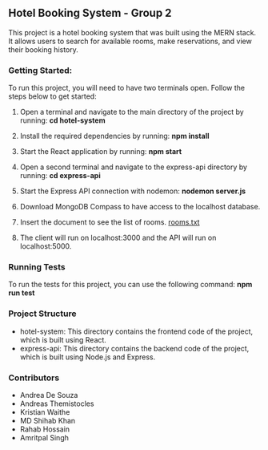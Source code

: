 ## Hotel Booking System - Group 2
This project is a hotel booking system that was built using the MERN stack. 
It allows users to search for available rooms, make reservations, and view their booking history.

### Getting Started:
To run this project, you will need to have two terminals open. Follow the steps below to get started:
1. Open a terminal and navigate to the main directory of the project by running: **cd hotel-system**

2. Install the required dependencies by running: **npm install**

3. Start the React application by running: **npm start**

4. Open a second terminal and navigate to the express-api directory by running: **cd express-api**

5. Start the Express API connection with nodemon: **nodemon server.js**

6. Download MongoDB Compass to have access to the localhost database.

7. Insert the document to see the list of rooms. [rooms.txt](https://github.com/AndreaJDS/comp231-001-Team-2/files/11290403/rooms.txt)

8. The client will run on localhost:3000 and the API will run on localhost:5000.

### Running Tests
To run the tests for this project, you can use the following command: **npm run test**

### Project Structure
- hotel-system: This directory contains the frontend code of the project, which is built using React.
- express-api: This directory contains the backend code of the project, which is built using Node.js and Express.

### Contributors
- Andrea De Souza
- Andreas Themistocles
- Kristian Waithe
- MD Shihab Khan
- Rahab Hossain
- Amritpal Singh


